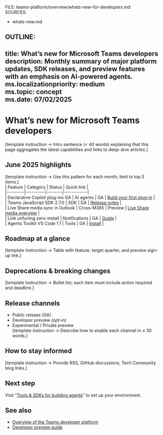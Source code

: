FILE: teams-platform/overview/whats-new-for-developers.md  
SOURCES:  
- whats-new.md  

OUTLINE:
---
title: What’s new for Microsoft Teams developers  
description: Monthly summary of major platform updates, SDK releases, and preview features with an emphasis on AI-powered agents.  
ms.localizationpriority: medium  
ms.topic: concept  
ms.date: 07/02/2025  
---
# What’s new for Microsoft Teams developers  
[template instruction → Intro sentence (< 40 words) explaining that this page aggregates the latest capabilities and links to deep-dive articles.]

## June 2025 highlights  
[template instruction → Use this pattern for each month; limit to top 5 items.]  
| Feature | Category | Status | Quick link |  
|---------|----------|--------|------------|  
| Declarative Copilot plug-ins GA | AI agents | GA | [Build your first plug-in](../get-started/quick-start-guide.md) |  
| Teams JavaScript SDK 2.7.0 | SDK | GA | [Release notes](https://aka.ms/teamsjs) |  
| Live Share media sync in Outlook | Cross-M365 | Preview | [Live Share media overview](../build/live-share-media-overview.md) |  
| Link unfurling zero-install | Notifications | GA | [Guide](../extend/notifications-webhooks.md) |  
| Agents Toolkit VS Code 1.1 | Tools | GA | [Install](../build/tools-and-sdks-for-agents.md#install) |

## Roadmap at a glance  
[template instruction → Table with feature, target quarter, and preview sign-up link.]

## Deprecations & breaking changes  
[template instruction → Bullet list; each item must include action required and deadline.]

## Release channels  
- Public release (GA)  
- Developer preview *(opt-in)*  
- Experimental / Private preview  
[template instruction → Describe how to enable each channel in ≤ 30 words.]

## How to stay informed  
[template instruction → Provide RSS, GitHub discussions, Tech Community blog links.]

## Next step  
Visit “[Tools & SDKs for building agents](../build/tools-and-sdks-for-agents.md)” to set up your environment.

## See also  
- [Overview of the Teams developer platform](overview-of-teams-developer-platform.md)  
- [Developer preview guide](../resources/dev-preview/developer-preview-intro.md)